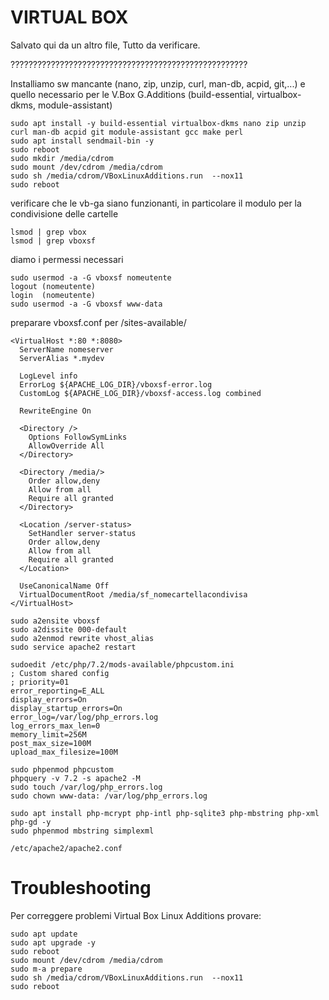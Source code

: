 # VIRTUAL BOX

Salvato qui da un altro file, Tutto da verificare.
  
?????????????????????????????????????????????????????  

Installiamo sw mancante (nano, zip, unzip, curl, man-db, acpid, git,...) e quello necessario per le V.Box G.Additions (build-essential, virtualbox-dkms, module-assistant)
```
sudo apt install -y build-essential virtualbox-dkms nano zip unzip curl man-db acpid git module-assistant gcc make perl
sudo apt install sendmail-bin -y
sudo reboot
sudo mkdir /media/cdrom
sudo mount /dev/cdrom /media/cdrom
sudo sh /media/cdrom/VBoxLinuxAdditions.run  --nox11
sudo reboot
```
verificare che le vb-ga siano funzionanti, in particolare il modulo per la condivisione delle cartelle
```
lsmod | grep vbox
lsmod | grep vboxsf
```
diamo i permessi necessari
```
sudo usermod -a -G vboxsf nomeutente
logout (nomeutente)
login  (nomeutente)
sudo usermod -a -G vboxsf www-data
```
preparare vboxsf.conf per /sites-available/
```
<VirtualHost *:80 *:8080>
  ServerName nomeserver
  ServerAlias *.mydev

  LogLevel info
  ErrorLog ${APACHE_LOG_DIR}/vboxsf-error.log
  CustomLog ${APACHE_LOG_DIR}/vboxsf-access.log combined

  RewriteEngine On

  <Directory />
    Options FollowSymLinks
    AllowOverride All
  </Directory>

  <Directory /media/>
    Order allow,deny
    Allow from all
    Require all granted
  </Directory>

  <Location /server-status>
    SetHandler server-status
    Order allow,deny
    Allow from all
    Require all granted
  </Location>

  UseCanonicalName Off
  VirtualDocumentRoot /media/sf_nomecartellacondivisa
</VirtualHost>
```

```
sudo a2ensite vboxsf
sudo a2dissite 000-default
sudo a2enmod rewrite vhost_alias
sudo service apache2 restart
```

```
sudoedit /etc/php/7.2/mods-available/phpcustom.ini
; Custom shared config
; priority=01
error_reporting=E_ALL
display_errors=On
display_startup_errors=On
error_log=/var/log/php_errors.log
log_errors_max_len=0
memory_limit=256M
post_max_size=100M
upload_max_filesize=100M

sudo phpenmod phpcustom
phpquery -v 7.2 -s apache2 -M
sudo touch /var/log/php_errors.log
sudo chown www-data: /var/log/php_errors.log

sudo apt install php-mcrypt php-intl php-sqlite3 php-mbstring php-xml php-gd -y
sudo phpenmod mbstring simplexml

/etc/apache2/apache2.conf
```



# Troubleshooting
Per correggere problemi Virtual Box Linux Additions provare:
```
sudo apt update
sudo apt upgrade -y
sudo reboot
sudo mount /dev/cdrom /media/cdrom
sudo m-a prepare
sudo sh /media/cdrom/VBoxLinuxAdditions.run  --nox11
sudo reboot
```
